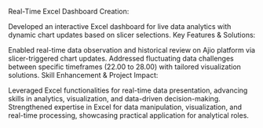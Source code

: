Real-Time Excel Dashboard Creation:

Developed an interactive Excel dashboard for live data analytics with dynamic chart updates based on slicer selections.
Key Features & Solutions:

Enabled real-time data observation and historical review on Ajio platform via slicer-triggered chart updates.
Addressed fluctuating data challenges between specific timeframes (22.00 to 28.00) with tailored visualization solutions.
Skill Enhancement & Project Impact:

Leveraged Excel functionalities for real-time data presentation, advancing skills in analytics, visualization, and data-driven decision-making.
Strengthened expertise in Excel for data manipulation, visualization, and real-time processing, showcasing practical application for analytical roles.
